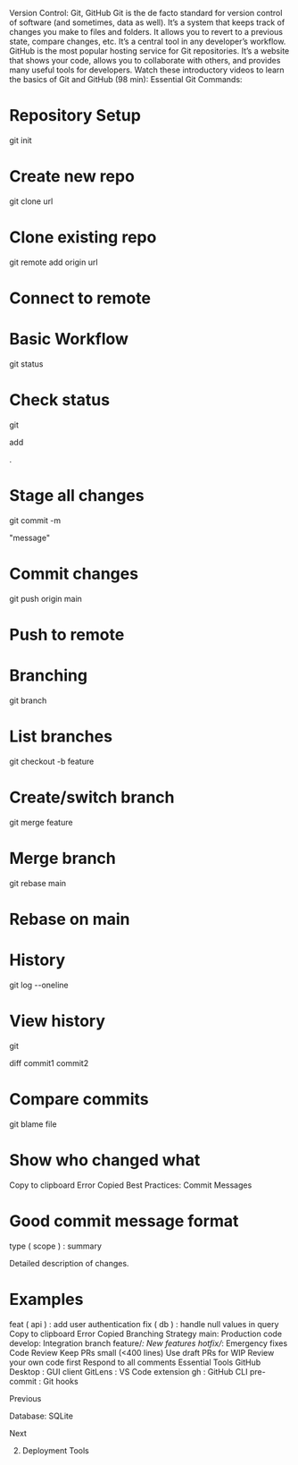 Version Control: Git, GitHub
Git
 is the de facto standard for version control of software (and sometimes, data as well). It’s a system that keeps track of changes you make to files and folders. It allows you to revert to a previous state, compare changes, etc. It’s a central tool in any developer’s workflow.
GitHub
 is the most popular hosting service for Git repositories. It’s a website that shows your code, allows you to collaborate with others, and provides many useful tools for developers.
Watch these introductory videos to learn the basics of Git and GitHub (98 min):
Essential Git Commands:
# Repository Setup


git
 init                   
# Create new repo


git
 clone url              
# Clone existing repo


git
 remote 
add
 origin url  
# Connect to remote



# Basic Workflow


git
 status                 
# Check status


git
 
add
 
.
                  
# Stage all changes


git
 commit 
-m
 
"message"
    
# Commit changes


git
 push origin main       
# Push to remote



# Branching


git
 branch                 
# List branches


git
 checkout 
-b
 feature    
# Create/switch branch


git
 merge feature          
# Merge branch


git
 rebase main            
# Rebase on main



# History


git
 log 
--oneline
          
# View history


git
 
diff
 commit1 commit2   
# Compare commits


git
 blame 
file
             
# Show who changed what
Copy to clipboard
Error
Copied
Best Practices:
Commit Messages
# Good commit message format

type
(
scope
)
: summary

Detailed description of changes.


# Examples

feat
(
api
)
: 
add
 user authentication
fix
(
db
)
: handle null values 
in
 query
Copy to clipboard
Error
Copied
Branching Strategy
main: Production code
develop: Integration branch
feature/*: New features
hotfix/*: Emergency fixes
Code Review
Keep PRs small (<400 lines)
Use draft PRs for WIP
Review your own code first
Respond to all comments
Essential Tools
GitHub Desktop
: GUI client
GitLens
: VS Code extension
gh
: GitHub CLI
pre-commit
: Git hooks














Previous




Database: SQLite












Next










2. Deployment Tools





